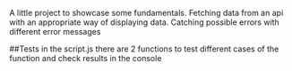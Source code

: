 A little project to showcase some fundamentals.
Fetching data from an api with an appropriate way of displaying data.
Catching possible errors with different error messages

##Tests
in the script.js there are 2 functions to test different cases of the function and check results in the console
